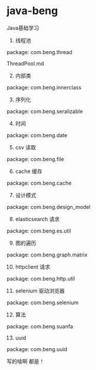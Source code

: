# java-beng
Java基础学习

1. 线程池

package: com.beng.thread

ThreadPool.md

2. 内部类

package: com.beng.innerclass 

3. 序列化

package: com.beng.seralizable

4. 时间

package: com.beng.date

5. csv 读取

package: com.beng.file

6. cache 缓存

package: com.beng.cache

7. 设计模式

package: com.beng.design_model

8. elasticsearch 请求

package: com.beng.es.util

9. 图的遍历

package: com.beng.graph.matrix

10. httpclient 请求

package: com.beng.http.util

11. selenium 驱动浏览器

package: com.beng.selenium

12. 算法

package: com.beng.suanfa

13. uuid

package: com.beng.uuid

写的啥啊 都是！

